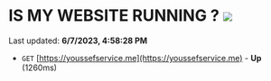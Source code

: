 # IS MY WEBSITE RUNNING ? [![](https://img.shields.io/static/v1?label=Sponsor&message=%E2%9D%A4&logo=GitHub&color=%23fe8e86)](https://github.com/sponsors/<username>)

Last updated: **6/7/2023, 4:58:28 PM**

- `GET` [https://youssefservice.me](https://youssefservice.me) - **Up** (1260ms)
